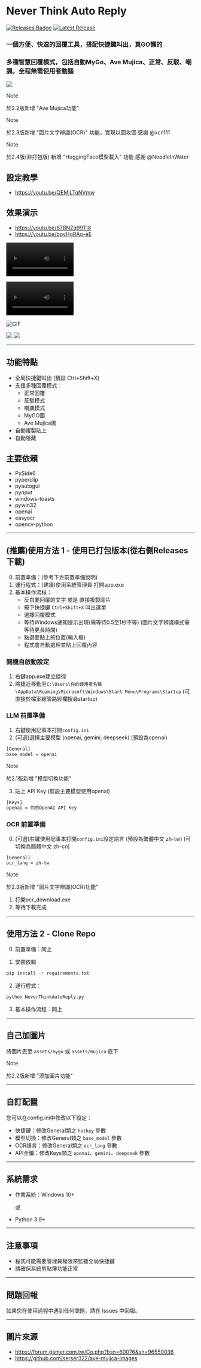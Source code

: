 # Never Think Auto Reply

[![Releases Badge](https://img.shields.io/github/downloads/RyuuMeow/NeverThinkAutoReply/total)](https://github.com/RyuuMeow/NeverThinkAutoReply/releases)
[![Latest Release](https://img.shields.io/github/v/release/RyuuMeow/NeverThinkAutoReply)](https://github.com/RyuuMeow/NeverThinkAutoReply/releases/latest)

### 一個方便、快速的回覆工具，搭配快捷鍵叫出，真GO懶的
### 多種智慧回覆模式，包括自動MyGo、Ave Mujica、正常、反駁、嘲諷，全程無需使用者動腦

![](assets/demo/img1.png)

> [!NOTE]
> 於2.2版新增 "Ave Mujica功能"

> [!NOTE]
> 於2.3版新增 "圖片文字辨識(OCR)" 功能，實現以圖攻圖
> 感謝 @xcn111

> [!NOTE]
> 於2.4版(非打包版) 新增 "HuggingFace模型載入" 功能
> 感謝 @NoodleInWater

## 設定教學

- https://youtu.be/QEMjLTqNVmw
  
## 效果演示

- https://youtu.be/67BNZq99TI8
- https://youtu.be/bpvHgRAo-eE

[<video src='https://youtu.be/67BNZq99TI8' width=180/>](https://github.com/user-attachments/assets/8d59fc0b-874d-4769-bb89-fcaa0746941b)

[<video src='https://youtu.be/bpvHgRAo-eE' width=180/>](https://github.com/user-attachments/assets/d1a4e4d6-97b6-4c94-88d1-bd722eef82a0)

![GIF](assets/demo/ntar_demo2.gif)

![](assets/demo/img2.png)
![](assets/demo/img3.png)

---

## 功能特點

- 全局快捷鍵叫出 (預設 Ctrl+Shift+X)
- 支援多種回覆模式：
  - 正常回覆
  - 反駁模式
  - 嘲諷模式
  - MyGO圖
  - Ave Mujica圖
- 自動複製貼上
- 自動隱藏

## 主要依賴

- PySide6
- pyperclip
- pyautogui
- pynput
- windows-toasts
- pywin32
- openai
- easyocr
- opencv-python

---

## (推薦)使用方法 1 - 使用已打包版本(從右側Releases下載)
0. 前置準備：(參考下方前置準備說明)
1. 運行程式：(建議)使用系統管理員 打開app.exe
2. 基本操作流程：
   - 反白要回覆的文字 或是 直接複製圖片
   - 按下快捷鍵 `Ctrl+Shift+X` 叫出選單
   - 選擇回覆模式
   - 等待Windows通知提示出現(需等待0.5至1秒不等) (圖片文字辨識模式需等待更長時間)
   - 點選要貼上的位置(輸入框)
   - 程式會自動處理並貼上回覆內容

### 開機自啟動設定
1. 右鍵app.exe建立捷徑
2. 將捷近移動至`C:\Users\你的使用者名稱\AppData\Roaming\Microsoft\Windows\Start Menu\Programs\Startup`
   (可直接於檔案總管路經欄搜尋startup)

### LLM 前置準備

1. 右鍵使用記事本打開`config.ini`
2. (可選)選擇主要模型 (openai, gemini, deepseek) (預設為openai)
```bash
[General]
base_model = openai
```
> [!NOTE]
> 於2.1版新增 "模型切換功能"

3. 貼上 API Key (假設主要模型使用openai)
```bash
[Keys]
openai = 你的OpenAI API Key
```

### OCR 前置準備

0. (可選)右鍵使用記事本打開`config.ini`設定語言 (預設為繁體中文 zh-tw) (可切換為簡體中文 zh-cn)
```bash
[General]
ocr_lang = zh-tw
```

> [!NOTE]
> 於2.3版新增 "圖片文字辨識(OCR)功能"

1. 打開ocr_download.exe
2. 等待下載完成

---

## 使用方法 2 - Clone Repo

0. 前置準備：同上

1. 安裝依賴

```bash
pip install -r requirements.txt
```

2. 運行程式：

```bash
python NeverThinkAutoReply.py
```

3. 基本操作流程：同上

---

## 自己加圖片

將圖片丟至 `assets/mygo` 或 `assets/mujica` 底下

> [!NOTE]
> 於2.2版新增 "添加圖片功能"

---

## 自訂配置

您可以在config.ini中修改以下設定：

- 快捷鍵：修改General類之 `hotkey` 參數
- 模型切換：修改General類之 `base_model` 參數
- OCR語言：修改General類之 `ocr_lang` 參數
- API金鑰：修改Keys類之 `openai`、`gemini`、`deepseek` 參數

---

## 系統需求

- 作業系統：Windows 10+

  或

- Python 3.9+

---

## 注意事項

- 程式可能需要管理員權限來監聽全局快捷鍵
- 請確保系統剪貼簿功能正常

---

## 問題回報

如果您在使用過程中遇到任何問題，請在 Issues 中回報。

---

## 圖片來源

- https://forum.gamer.com.tw/Co.php?bsn=60076&sn=96559036
- https://github.com/serser322/ave-mujica-images
